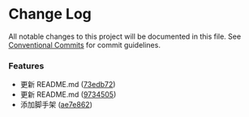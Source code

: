 # Change Log

All notable changes to this project will be documented in this file.
See [Conventional Commits](https://conventionalcommits.org) for commit guidelines.

### Features

- 更新 README.md ([73edb72](https://github.com/encode-studio-fe/fe-spec/commit/73edb7229db8e918d2045817a3e9a7e34feb3d3d))
- 更新 README.md ([9734505](https://github.com/encode-studio-fe/fe-spec/commit/9734505e1d9832d039c6850f6b58e1c007b23aa0))
- 添加脚手架 ([ae7e862](https://github.com/encode-studio-fe/fe-spec/commit/ae7e8628243033ae999dbcca085b8df9acdb93c2))
